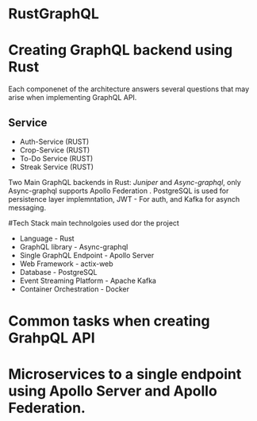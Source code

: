 # RustGraphQL 

# Creating GraphQL backend using Rust
Each componenet  of the architecture answers several questions that may arise when implementing GraphQL API. 

## Service

 * Auth-Service   (RUST)
 * Crop-Service   (RUST)
 * To-Do Service  (RUST)
 * Streak Service (RUST)

 Two Main GraphQL backends in Rust: *Juniper* and *Async-graphql*, only Async-graphql supports Apollo Federation
 . PostgreSQL is used for persistence layer implemntation, JWT - For auth, and Kafka for asynch messaging.


#Tech Stack
main technolgoies used dor the project
 * Language                 - Rust
 * GraphQL library          - Async-graphql
 * Single GraphQL Endpoint  - Apollo Server
 * Web Framework            - actix-web
 * Database                 - PostgreSQL
 * Event Streaming Platform - Apache Kafka
 * Container Orchestration  - Docker

# Common tasks when creating GrahpQL API

# Microservices to a single endpoint using Apollo Server and Apollo Federation. 

